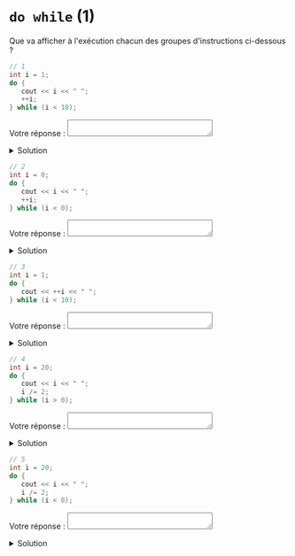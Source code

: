 # `do while` (1)

Que va afficher à l'exécution chacun des groupes d'instructions ci-dessous ?

~~~cpp
// 1
int i = 1;
do {
   cout << i << " ";
   ++i;
} while (i < 10); 
~~~

Votre réponse : <textarea cols="20" rows="1" style="font-size: 15pt"></textarea>

<details>
<summary>Solution</summary>

~~~
1 2 3 4 5 6 7 8 9
~~~
</details>


~~~cpp
// 2
int i = 0;
do {
   cout << i << " ";
   ++i;
} while (i < 0); 
~~~

Votre réponse : <textarea cols="20" rows="1" style="font-size: 15pt"></textarea>

<details>
<summary>Solution</summary>

~~~
0
~~~
la boucle est toujours exécutée au moins une fois

</details>

~~~cpp
// 3
int i = 1;
do {
   cout << ++i << " ";
} while (i < 10); 
~~~

Votre réponse : <textarea cols="20" rows="1" style="font-size: 15pt"></textarea>

<details>
<summary>Solution</summary>

~~~
2 3 4 5 6 7 8 9 10
~~~
</details>

~~~cpp
// 4
int i = 20;
do {
   cout << i << " ";
   i /= 2;
} while (i > 0); 
~~~

Votre réponse : <textarea cols="20" rows="1" style="font-size: 15pt"></textarea>

<details>
<summary>Solution</summary>

~~~
20 10 5 2 1
~~~
</details>

~~~cpp
// 5
int i = 20;
do {
   cout << i << " ";
   i /= 2;
} while (i < 0); 
~~~

Votre réponse : <textarea cols="20" rows="1" style="font-size: 15pt"></textarea>

<details>
<summary>Solution</summary>

~~~
20
~~~
</details>
